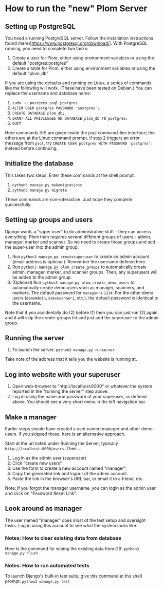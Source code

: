 # How to run the "new" Plom Server

## Setting up PostgreSQL
You need a running PostgreSQL server. Follow the installation instructions found (here)[https://www.postgresql.org/download/]. With PostgreSQL running, you need to complete two tasks:

1. Create a user for Plom, either using environment variables or using the default "postgres:postgres"
2. Create a table for Plom, either using environment variables or using the default "plom_db"

If you are using the defaults and running on Linux, a series of commands like the following will work. (These have been tested on Debian.) You can replace the username and database name:

1. `sudo -u postgres psql postgres`
2. `ALTER USER postgres PASSWORD 'postgres';`
3. `CREATE DATABASE plom_db;`
4. `GRANT ALL PRIVILEGES ON DATABASE plom_db TO postgres;`
5. `QUIT`

Here commands 3-5 are given inside the psql command-line interface; the others are at the Linux command prompt.
If step 2 triggers an error message from `psql`, try `CREATE USER postgres WITH PASSWORD 'postgres';` instead before continuing.

## Initialize the database

This takes two steps. Enter these commands at the shell prompt.

1. `python3 manage.py makemigrations`
2. `python3 manage.py migrate`

These commands are non-interactive. Just hope they complete successfully.

## Setting up groups and users
Django wants a "super user" to do administrative stuff - they can
access everything. Plom then requires several different groups of
users - admin, manager, marker and scanner. So we need to create those
groups and add the super-user into the admin group.

1. Run `python3 manage.py createsuperuser` to create an admin account (email address is optional). Remember the username defined here.
2. Run `python3 manage.py plom_create_groups` to automatically create admin, manager, marker, and scanner groups. Then, any superusers will be added to the admin group.
3. (Optional) Run `python3 manage.py plom_create_demo_users` to automatically create demo users such as manager, scanners, and markers. The default password for `manager` is `1234`. For the other demo users (`demoAdmin`, `demoScanner1`, etc.), the default password is identical to the username.

Note that if you accidentally do (2) before (1) then you can just run (2) again and it will skip the create-groups bit and just add the superuser to the admin group.


## Running the server

1. To launch the server: `python3 manage.py runserver`

Take note of the address that it tells you the website is running at.

## Log into website with your superuser
1. Open web-browser to "http://localhost:8000" or whatever the system reported in the "running the server" step above.
2. Log in using the name and password of your superuser, as defined above. You should see a very short menu in the left navigation bar.


## Make a manager

Earlier steps should have created a user named manager and other demo users. If you skipped those, here is an alternative approach.

Start at the url noted under Running the Server, typically `http://localhost:8000/users`. Then ...

1. Log in as the admin user (superuser)
2. Click "create new users"
3. Use the form to create a new account named "manager".
4. Copy the generated link and logout of the admin account.
5. Paste the link in the browser's URL bar, or email it to a friend, etc.

Note:
If you forgot the manager username, you can login as the admin user and click on "Password Reset Link".

## Look around as manager

The user named "manager" does most of the test setup and oversight tasks. Log in using this account
to see what the system looks like.

### Notes: How to clear existing data from database
Here is the command for wiping the existing data from DB:
`python3 manage.py flush`


### Notes: How to run automated tests

To launch Django's built-in test suite, give this command at the shell prompt:
`python3 manage.py test`
